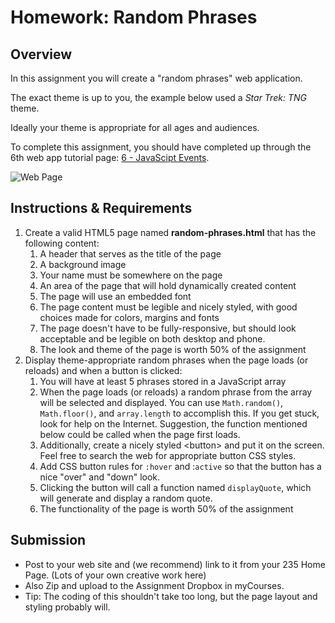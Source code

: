 # Homework: Random Phrases

## Overview
In this assignment you will create a "random phrases" web application. 

The exact theme is up to you, the example below used a *Star Trek: TNG* theme.

Ideally your theme is appropriate for all ages and audiences.

To complete this assignment, you should have completed up through the 6th web app tutorial page: [6 - JavaScipt Events](web-apps-6.md).

![Web Page](_images/random-phrases-2-done.jpg)

## Instructions & Requirements
1. Create a valid HTML5 page named **random-phrases.html** that has the following content:
    1. A header that serves as the title of the page
    1. A background image
    1. Your name must be somewhere on the page
    1. An area of the page that will hold dynamically created content
    1. The page will use an embedded font
    1. The page content must be legible and nicely styled, with good choices made for colors, margins and fonts
    1. The page doesn't have to be fully-responsive, but should look acceptable and be legible on both desktop and phone.
    1. The look and theme of the page is worth 50% of the assignment
1. Display theme-appropriate random phrases when the page loads (or reloads) and when a button is clicked:
    1. You will have at least 5 phrases stored in a JavaScript array
    1. When the page loads (or reloads) a random phrase from the array will be selected and displayed. You can use `Math.random()`, `Math.floor()`, and `array.length` to accomplish this. If you get stuck, look for help on the Internet. Suggestion, the function mentioned below could be called when the page first loads. 
    1. Additionally, create a nicely styled &lt;button> and put it on the screen. Feel free to search the web for appropriate button CSS styles.
    1. Add CSS button rules for `:hover` and :`active` so that the button has a nice "over" and "down" look.
    1. Clicking the button will call a function named `displayQuote`, which will generate and display a random quote.
    1. The functionality of the page is worth 50% of the assignment

## Submission
- Post to your web site and (we recommend) link to it from your 235 Home Page.  (Lots of your own creative work here)
- Also Zip and upload to the Assignment Dropbox in myCourses.
- Tip: The coding of this shouldn't take too long, but the page layout and styling probably will.
